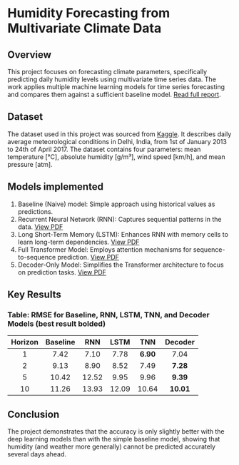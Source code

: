 # Humidity Forecasting from Multivariate Climate Data
## Overview
This project focuses on forecasting climate parameters, specifically predicting daily humidity levels using multivariate time series data. The work applies multiple machine learning models for time series forecasting and compares them against a sufficient baseline model. [Read full report](./Report.pdf).

## Dataset 
The dataset used in this project was sourced from [Kaggle](https://www.kaggle.com/datasets/sumanthvrao/daily-climate-time-series-data). It describes daily average meteorological conditions in Delhi, India, from 1st of January 2013 to 24th of April 2017. The dataset contains four parameters: mean temperature [°C],  absolute humidity [g/m³], wind speed [km/h], and mean pressure [atm].

## Models implemented
1. Baseline (Naive) model: Simple approach using historical values as predictions.
2. Recurrent Neural Network (RNN): Captures sequential patterns in the data. [View PDF](./images/networks/RNN.pdf)
3. Long Short-Term Memory (LSTM): Enhances RNN with memory cells to learn long-term dependencies. [View PDF](./images/networks/LSTM.pdf)
4. Full Transformer Model: Employs attention mechanisms for sequence-to-sequence prediction. [View PDF](./images/networks/Transformer.pdf)
5. Decoder-Only Model: Simplifies the Transformer architecture to focus on prediction tasks. [View PDF](./images/networks/Decoder.pdf)

## Key Results
### Table: RMSE for Baseline, RNN, LSTM, TNN, and Decoder Models (best result bolded)
| Horizon | **Baseline** | **RNN** | **LSTM** |   **TNN**   |  **Decoder** |
|:-------:|:------------:|:-------:|:--------:|:-----------:|:------------:|
| 1       | 7.42         | 7.10    | 7.78     |**6.90**     | 7.04         |
| 2       | 9.13         | 8.90    | 8.52     | 7.49        | **7.28**     |
| 5       | 10.42        | 12.52   | 9.95     | 9.96        | **9.39**     |
| 10      | 11.26        | 13.93   | 12.09    | 10.64       | **10.01**    |

## Conclusion
The project demonstrates that the accuracy is only slightly better with the deep learning models than with the simple baseline model, showing that humidity (and weather more generally) cannot be predicted accurately several days ahead. 
